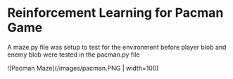 # Reinforcement Learning for Pacman Game

A maze.py file was setup to test for the environment before player blob and enemy blob were tested in the pacman.py file <br/>

![Pacman Maze](/images/pacman.PNG | width=100)
